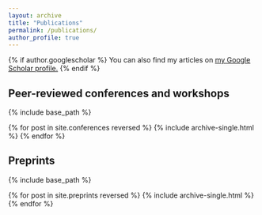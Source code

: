 ```yaml
---
layout: archive
title: "Publications"
permalink: /publications/
author_profile: true
---
```


{% if author.googlescholar %}
  You can also find my articles on <u><a href="{{author.googlescholar}}">my Google Scholar profile</a>.</u>
{% endif %}

Peer-reviewed conferences and workshops
------
{% include base_path %}

{% for post in site.conferences reversed %}
  {% include archive-single.html %}
{% endfor %}

Preprints
------
{% include base_path %}

{% for post in site.preprints reversed %}
  {% include archive-single.html %}
{% endfor %}



